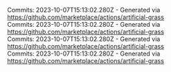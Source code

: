 Commits: 2023-10-07T15:13:02.280Z - Generated via https://github.com/marketplace/actions/artificial-grass
<br>
Commits: 2023-10-07T15:13:02.280Z - Generated via https://github.com/marketplace/actions/artificial-grass
<br>
Commits: 2023-10-07T15:13:02.280Z - Generated via https://github.com/marketplace/actions/artificial-grass
<br>
Commits: 2023-10-07T15:13:02.280Z - Generated via https://github.com/marketplace/actions/artificial-grass
<br>
